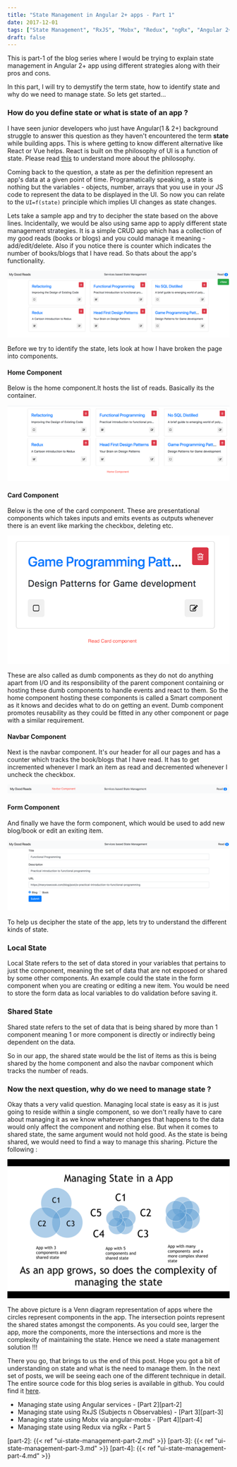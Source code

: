 ```yaml
---
title: "State Management in Angular 2+ apps - Part 1"
date: 2017-12-01
tags: ["State Management", "RxJS", "Mobx", "Redux", "ngRx", "Angular 2+"]
draft: false
---
```


This is part-1 of the blog series where I would be trying to explain state management in Angular 2+ app using different strategies along with their pros and cons.

In this part, I will try to demystify the term state, how to identify state and why do we need to manage state. So lets get started...

### How do you define state or what is state of an app ?

I have seen junior developers who just have Angular(1 & 2+) background struggle to answer this question as they haven't encountered the term **state** while building apps. This is where getting to know different alternative like React or Vue helps. React is built on the philosophy of UI is a function of state. Please read [this][ui-function-of-state] to understand more about the philosophy.

Coming back to the question, a state as per the definition represent an app's data at a given point of time.
Programatically speaking, a state is nothing but the variables - objects, number, arrays that you use in your JS code to represent the data to be displayed in the UI. So now you can relate to the `UI=f(state)` principle which implies UI changes as state changes.

Lets take a sample app and try to decipher the state based on the above lines. Incidentally, we would be also using same app to apply different state management strategies. It is a simple CRUD app which has a collection of my good reads (books or blogs) and you could manage it meaning - add/edit/delete. Also if you notice there is counter which indicates the number of books/blogs that I have read. So thats about the app's functionality.

![alt text][good-reads-landing]

Before we try to identify the state, lets look at how I have broken the page into components. 

#### Home Component
Below is the home component.It hosts the list of reads. Basically its the container.  

![alt text][good-reads-home-component]

#### Card Component
Below is the one of the card component. These are presentational components which takes inputs and emits events as outputs whenever there is an event like marking the checkbox, deleting etc. 

![alt text][read-card-component]

These are also called as dumb components as they do not do anything apart from I/O and its responsibility of the parent component containing or hosting these dumb components to handle events and react to them. So the home component hosting these components is called a Smart component as it knows and decides what to do on getting an event. Dumb component promotes reusability as they could be fitted in any other component or page with a similar requirement.

#### Navbar Component

Next is the navbar component. It's our header for all our pages and has a counter which tracks the book/blogs that I have read. It has to get incremented whenever I mark an item as read and decremented whenever I uncheck the checkbox.

![alt text][good-reads-navbar-component]

#### Form Component

And finally we have the form component, which would be used to add new blog/book or edit an exiting item.

![alt text][good-reads-form-component]

To help us decipher the state of the app, lets try to understand the different kinds of state.

### Local State
Local State refers to the set of data stored in your variables that pertains to just the component, meaning the set of data that are not exposed or shared by some other components. An example could the state in the form component when you are creating or editing a new item. You would be need to store the form data as local variables to do validation before saving it.

### Shared State
Shared state refers to the set of data that is being shared by more than 1 component meaning 1 or more component is directly or indirectly being dependent on the data.

So in our app, the shared state would be the list of items as this is being shared by the home component and also the navbar component which tracks the number of reads.


### Now the next question, why do we need to manage state ?

Okay thats a very valid question. Managing local state is easy as it is just going to reside within a single component, so we don't really have to care about managing it as we know whatever changes that happens to the data would only affect the component and nothing else. But when it comes to shared state, the same argument would not hold good. As the state is being shared, we would need to find a way to manage this sharing. Picture the following :

![alt text][state-management-compexity]

The above picture is a Venn diagram representation of apps where the circles represent components in the app. The intersection points represent the shared states amongst the components. As you could see, larger the app, more the components, more the intersections and more is the complexity of maintaining the state. Hence we need a state management solution !!!

There you go, that brings to us the end of this post. Hope you got a bit of understanding on state and what is the need to manage them. In the next set of posts, we will be seeing each one of the different technique in detail. The entire source code for this blog series is available in github. You could find it [here][github-repo].

* Managing state using Angular services - [Part 2][part-2]
* Managing state using RxJS (Subjects n Observables) - [Part 3][part-3]
* Managing state using Mobx via angular-mobx - [Part 4][part-4]
* Managing state using Redux via ngRx - Part 5


[ui-function-of-state]: http://beletsky.net/2016/04/the-functional-approach-to-ui.html
[good-reads-landing]: /img/my-good-reads-landing.png
[good-reads-state]: /img/my-good-reads-with-state.png
[good-reads-home-component]: /img/home-component.png
[good-reads-navbar-component]: /img/navbar-component.png
[good-reads-form-component]: /img/form-component.png
[read-card-component]: /img/read-card-component.png
[state-management-compexity]: /img/state-mgmt-complexity.png
[github-repo]: https://github.com/sundarcodes/my-good-reads-app
[part-2]: {{< ref "ui-state-management-part-2.md" >}}
[part-3]: {{< ref "ui-state-management-part-3.md" >}}
[part-4]: {{< ref "ui-state-management-part-4.md" >}}



